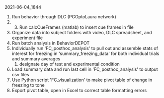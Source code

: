 2021-06-04_1844

1. Run behavior through DLC (PGOptoLaura network)
2. 3. Run calcCueFrames (matlab) to insert cue frames in file
3. Organize data into subject folders with video, DLC spreadsheet, and experiment file
5. Run batch analysis in BehaviorDEPOT
6. Individually run 'FC_posthoc_analysis' to pull out and assemble stats of interest for freezing in 'summary_freezing_data' for both individual trials and summary averages
	1. designate day of test and experimental condition
7. Load summary data and run last cell in 'FC_posthoc_analysis' to output csv files
8. Use Python script 'FC_visualization' to make pivot table of change in freezing to tone
9. Export pivot table, open in Excel to correct table formatting errors